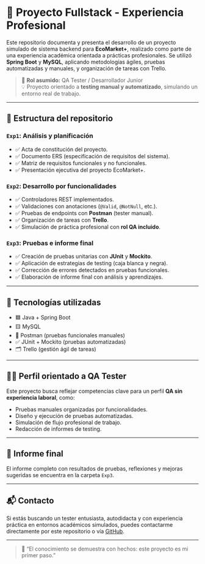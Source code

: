 # 🧪 Proyecto Fullstack - Experiencia Profesional

Este repositorio documenta y presenta el desarrollo de un proyecto simulado de sistema backend para **EcoMarket+**, realizado como parte de una experiencia académica orientada a prácticas profesionales. Se utilizó **Spring Boot** y **MySQL**, aplicando metodologías ágiles, pruebas automatizadas y manuales, y organización de tareas con Trello.

> 🎯 **Rol asumido:** QA Tester / Desarrollador Junior  
> 💡 Proyecto orientado a **testing manual y automatizado**, simulando un entorno real de trabajo.

---

## 📁 Estructura del repositorio

### `Exp1`: Análisis y planificación
- ✅ Acta de constitución del proyecto.
- ✅ Documento ERS (especificación de requisitos del sistema).
- ✅ Matriz de requisitos funcionales y no funcionales.
- ✅ Presentación ejecutiva del proyecto EcoMarket+.

### `Exp2`: Desarrollo por funcionalidades
- ✅ Controladores REST implementados.
- ✅ Validaciones con anotaciones (`@Valid`, `@NotNull`, etc.).
- ✅ Pruebas de endpoints con **Postman** (tester manual).
- ✅ Organización de tareas con **Trello**.
- ✅ Simulación de práctica profesional con **rol QA incluido**.

### `Exp3`: Pruebas e informe final
- ✅ Creación de pruebas unitarias con **JUnit** y **Mockito**.
- ✅ Aplicación de estrategias de testing (caja blanca y negra).
- ✅ Corrección de errores detectados en pruebas funcionales.
- ✅ Elaboración de informe final con análisis y aprendizajes.

---

## 🧰 Tecnologías utilizadas

- 🟦 Java + Spring Boot
- 🟨 MySQL
- 📮 Postman (pruebas funcionales manuales)
- ✅ JUnit + Mockito (pruebas automatizadas)
- 🗂️ Trello (gestión ágil de tareas)

---

## 👩‍💻 Perfil orientado a QA Tester

Este proyecto busca reflejar competencias clave para un perfil **QA sin experiencia laboral**, como:

- Pruebas manuales organizadas por funcionalidades.
- Diseño y ejecución de pruebas automatizadas.
- Simulación de flujo profesional de trabajo.
- Redacción de informes de testing.

---

## 📄 Informe final

El informe completo con resultados de pruebas, reflexiones y mejoras sugeridas se encuentra en la carpeta `Exp3`.

---

## 📬 Contacto

Si estás buscando un tester entusiasta, autodidacta y con experiencia práctica en entornos académicos simulados, puedes contactarme directamente por este repositorio o vía [GitHub](https://github.com/Bryckson).

---

> 💼 “El conocimiento se demuestra con hechos: este proyecto es mi primer paso.”

